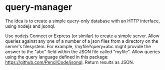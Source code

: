# query-manager
The idea is to create a simple query-only database with an HTTP interface, using nodejs and jsonql.

Use nodejs Connect or Express (or similar) to create a simple server.
Allow queries against any one of a number of a json files from a directory on the server's filesystem. For example, /myfile?query=abc might provide the answer to the "abc" field within the JSON file called "myfile".
Allow queries using the query language defined in this package: https://github.com/PencilCode/jsonql.
Return results as JSON.
